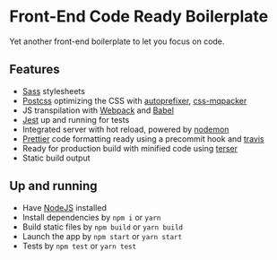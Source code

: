 # Front-End Code Ready Boilerplate

Yet another front-end boilerplate to let you focus on code.

## Features

* [Sass][sass] stylesheets
* [Postcss][postcss] optimizing the CSS with [autoprefixer][autoprefixer], [css-mqpacker][css-mqpacker]
* JS transpilation with [Webpack][webpack] and [Babel][babel]
* [Jest][jest] up and running for tests
* Integrated server with hot reload, powered by [nodemon][nodemon]
* [Prettier][jest] code formatting ready using a precommit hook and [travis][travis]
* Ready for production build with minified code using [terser][terser]
* Static build output


## Up and running

* Have [NodeJS][nodejs] installed
* Install dependencies by `npm i` or `yarn`
* Build static files by `npm build` or `yarn build`
* Launch the app by `npm start` or `yarn start`
* Tests by `npm test` or `yarn test`


[nodejs]: https://nodejs.org
[yarn]: https://yarnpkg.com
[sass]: https://sass-lang.com/
[postcss]: https://postcss.org/
[autoprefixer]: https://github.com/postcss/autoprefixer
[css-mqpacker]: https://github.com/hail2u/node-css-mqpacker
[webpack]: https://webpack.js.org/
[babel]: https://babeljs.io/
[jest]: https://jestjs.io/
[prettier]: https://prettier.io/
[travis]: https://travis-ci.com/
[terser]: https://github.com/webpack-contrib/terser-webpack-plugin
[nodemon]: https://nodemon.io/
